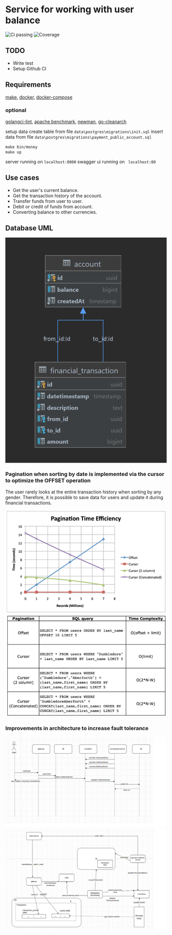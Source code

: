 # Service for working with user balance
![Ci passing](https://github.com/col3name/balance-service/actions/workflows/prod.yml/badge.svg)
![Coverage](https://img.shields.io/badge/Coverage-0.0%25-red)

## TODO
- Write test
- Setup Github CI

## Requirements
[make](https://www.gnu.org/software/make/), [docker](https://www.docker.com/), [docker-compose](https://docs.docker.com/compose/install/)

### optional
[golangci-lint](https://github.com/golangci/golangci-lint),
[apache benchmark](https://httpd.apache.org/docs/2.4/programs/ab.html),
[newman](https://www.npmjs.com/package/newman),
[go-cleanarch](https://github.com/roblaszczak/go-cleanarch)

setup data
create table from file ```data\postgres\migrations\init.sql```
insert data from file ```data\postgres\migrations\payment_public_account.sql```
```shell
make bin/money
make up
```

server running on ```localhost:8000```
swagger ui running on ``` localhost:80```

## Use cases 
- Get the user's current balance.
- Get the transaction history of the account.
- Transfer funds from user to user.
- Debit or credit of funds from account.
- Converting balance to other currencies.

## Database UML

![cursor](docs/img/db-uml.png)

### Pagination when sorting by date is implemented via the cursor to optimize the OFFSET operation

The user rarely looks at the entire transaction history when sorting by any gender.
Therefore, it is possible to save data for users and update it during financial transactions.


![cursor](docs/img/pagination-compare.png)
![cursor](docs/img/pagination-compare-2.png)

### Improvements in architecture to increase fault tolerance

![cursor](docs/img/sequence.png)
![cursor](docs/img/components.png)